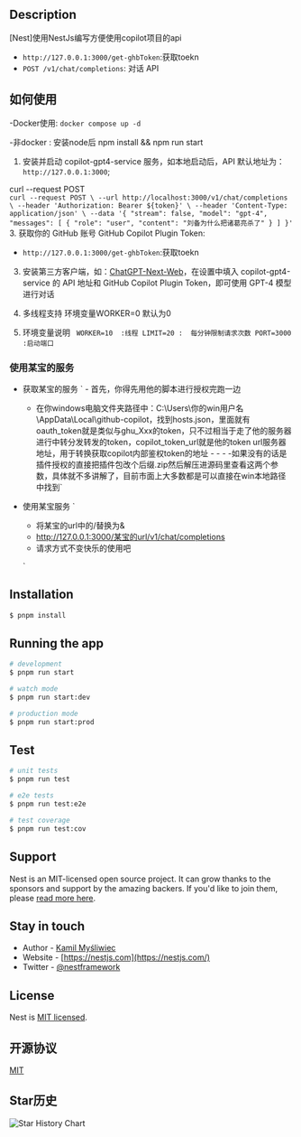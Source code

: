 
## Description

[Nest]使用NestJs编写方便使用copilot项目的api
- `http://127.0.0.1:3000/get-ghbToken`:获取toekn
- `POST /v1/chat/completions`: 对话 API
## 如何使用
-Docker使用:
`docker compose up -d`

-非docker :
安装node后 npm install  && npm run start
1. 安装并启动 copilot-gpt4-service 服务，如本地启动后，API 默认地址为：`http://127.0.0.1:3000`;
   
curl --request POST \
    `
    curl --request POST \
  --url http://localhost:3000/v1/chat/completions \
  --header 'Authorization: Bearer ${token}' \
  --header 'Content-Type: application/json' \
  --data '{
    "stream": false,
    "model": "gpt-4",
    "messages": [
        {
            "role": "user",
            "content": "刘备为什么把诸葛亮杀了"
        }
    ]
}'
    `
3. 获取你的 GitHub 账号 GitHub Copilot Plugin Token:
  - `http://127.0.0.1:3000/get-ghbToken`:获取toekn
3. 安装第三方客户端，如：[ChatGPT-Next-Web](https://github.com/ChatGPTNextWeb/ChatGPT-Next-Web)，在设置中填入 copilot-gpt4-service 的 API 地址和 GitHub Copilot Plugin Token，即可使用 GPT-4 模型进行对话

4. 多线程支持
  环境变量WORKER=0
  默认为0
5. 环境变量说明
 ` WORKER=10  :线程
  LIMIT=20 :  每分钟限制请求次数
  PORT=3000 :启动端口`
### 使用某宝的服务
  - 获取某宝的服务
   ` -  首先，你得先用他的脚本进行授权完跑一边
    -  在你windows电脑文件夹路径中：C:\Users\你的win用户名\AppData\Local\github-copilot，找到hosts.json，里面就有oauth_token就是类似与ghu_Xxx的token，只不过相当于走了他的服务器进行中转分发转发的token，copilot_token_url就是他的token url服务器地址，用于转换获取copilot内部鉴权token的地址 - - - -如果没有的话是插件授权的直接把插件包改个后缀.zip然后解压进源码里查看这两个参数，具体就不多讲解了，目前市面上大多数都是可以直接在win本地路径中找到`
  - 使用某宝服务
    ` 
    - 将某宝的url中的/替换为&
    - http://127.0.0.1:3000/某宝的url/v1/chat/completions
    - 请求方式不变快乐的使用吧
    
    `
## Installation

```bash
$ pnpm install
```

## Running the app

```bash
# development
$ pnpm run start

# watch mode
$ pnpm run start:dev

# production mode
$ pnpm run start:prod
```

## Test

```bash
# unit tests
$ pnpm run test

# e2e tests
$ pnpm run test:e2e

# test coverage
$ pnpm run test:cov
```

## Support

Nest is an MIT-licensed open source project. It can grow thanks to the sponsors and support by the amazing backers. If you'd like to join them, please [read more here](https://docs.nestjs.com/support).

## Stay in touch

- Author - [Kamil Myśliwiec](https://kamilmysliwiec.com)
- Website - [https://nestjs.com](https://nestjs.com/)
- Twitter - [@nestframework](https://twitter.com/nestframework)

## License

Nest is [MIT licensed](LICENSE).
## 开源协议

[MIT](https://opensource.org/license/mit/)

## Star历史

![Star History Chart](https://api.star-history.com/svg?repos=mouxans/copilot-api&type=Date)
